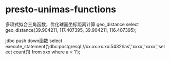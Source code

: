 # presto-unimas-functions

多项式拟合三角函数，优化球面坐标距离计算
geo_distance
select geo_distance(39.904211, 117.407395, 39.904211, 116.407395);

jdbc push down函数
select execute_statement('jdbc:postgresql://xx.xx.xx.xx:5432/las','xxxx','xxxx','select count(1) from xxx where a = 1');

